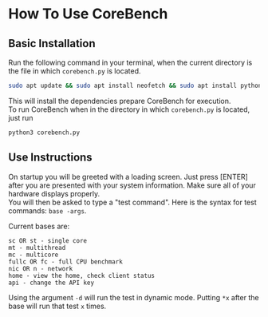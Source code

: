 # How To Use CoreBench
## Basic Installation

Run the following command in your terminal, when the current directory is the file in which ```corebench.py``` is located.
```bash
sudo apt update && sudo apt install neofetch && sudo apt install python3-pip && pip install -r requirements.txt
```

This will install the dependencies prepare CoreBench for execution.<br>
To run CoreBench when in the directory in which ```corebench.py``` is located, just run
```bash
python3 corebench.py
```

## Use Instructions
On startup you will be greeted with a loading screen. Just press [ENTER] after you are presented with your system information. Make sure all of your hardware displays properly.<br>
You will then be asked to type a "test command". Here is the syntax for test commands: ```base -args```.<br>

Current bases are:
```
sc OR st - single core
mt - multithread
mc - multicore
fullc OR fc - full CPU benchmark
nic OR n - network
home - view the home, check client status
api - change the API key
```

Using the argument `-d` will run the test in dynamic mode. Putting `*x` after the base will run that test `x` times. 
